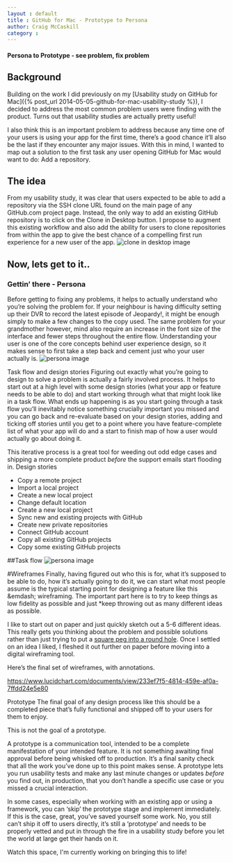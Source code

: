 ```yaml
---
layout : default
title : GitHub for Mac - Prototype to Persona
author: Craig McCaskill
category : 
---
```

#### Persona to Prototype - see problem, fix problem

## Background

Building on the work I did previously on my [Usability study on GitHub for Mac]({% post_url 2014-05-05-github-for-mac-usability-study %}), I decided to address the most common problem users were finding with the product. Turns out that usability studies are actually pretty useful!

I also think this is an important problem to address because any time one of your users is using your app for the first time, there’s a good chance it’ll also be the last if they encounter any major issues. With this in mind, I wanted to map out a solution to the first task any user opening GitHub for Mac would want to do: Add a repository.

## The idea

From my usability study, it was clear that users expected to be able to add a repository via the SSH clone URL found on the main page of any GitHub.com project page. Instead, the only way to add an existing GitHub repository is to click on the Clone in Desktop button. I propose to augment this existing workflow and also add the ability for users to clone repositories from within the app to give the best chance of a compelling first run experience for a new user of the app.
![clone in desktop image](http://imgur.com/dHIBddfs.jpg)


## Now, lets get to it..
### Gettin’ there - Persona

Before getting to fixing any problems, it helps to actually understand who you’re solving the problem for. If your neighbour is having difficulty setting up their DVR to record the latest episode of Jeopardy!, it might be enough simply to make a few changes to the copy used. The same problem for your grandmother however, mind also require an increase in the font size of the interface and fewer steps throughout the entire flow. Understanding your user is one of the core concepts behind user experience design, so it makes sense to first take a step back and cement just who your user actually is.
![persona image](http://imgur.com/dHIBZdfs.jpg)

Task flow and design stories
Figuring out exactly what you’re going to design to solve a problem is actually a fairly involved process. It helps to start out at a high level with some design stories (what your app or feature needs to be able to do) and start working through what that might look like in a task flow. What ends up happening is as you start going through a task flow you’ll inevitably notice something crucially important you missed and you can go back and re-evaluate based on your design stories, adding and ticking off stories until you get to a point where you have feature-complete list of what your app will do and a start to finish map of how a user would actually go about doing it. 

This iterative process is a great tool for weeding out odd edge cases and shipping a more complete product *before* the support emails start flooding in. 
Design stories

* Copy a remote project
* Import a local project
* Create a new local project
* Change default location
* Create a new local project
* Sync new and existing projects with GitHub
* Create new private repositories
* Connect GitHub account
* Copy all existing GitHub projects
* Copy some existing GitHub projects

##Task flow
![persona image](http://imgur.com/afDJsdtg.jpg)

#Wireframes
Finally, having figured out who this is for, what it’s supposed to be able to do, how it’s actually going to do it, we can start what most people assume is the typical starting point for designing a feature like this &emdash; wireframing. The important part here is to try to keep things as low fidelity as possible and just *keep throwing out as many different ideas as possible. 

I like to start out on paper and just quickly sketch out a 5-6 different ideas. This really gets you thinking about the problem and possible solutions rather than just trying to put a [square peg into a round hole](http://en.wikipedia.org/wiki/Square_peg_in_a_round_hole). Once I settled on an idea I liked, I fleshed it out further on paper before moving into a digital wireframing tool. 

Here’s the final set of wireframes, with annotations.

https://www.lucidchart.com/documents/view/233ef7f5-4814-459e-af0a-7ffdd24e5e80

Prototype
The final goal of any design process like this should be a completed piece that’s fully functional and shipped off to your users for them to enjoy. 

This is not the goal of a prototype. 

A prototype is a communication tool, intended to be a complete manifestation of your intended feature. It is not something awaiting final approval before being whisked off to production. It’s a final sanity check that all the work you’ve done up to this point makes sense. A prototype lets you run usability tests and make any last minute changes or updates *before* you find out, in production, that you don’t handle a specific use case or you missed a crucial interaction.

In some cases, especially when working with an existing app or using a framework, you can ‘skip’ the prototype stage and implement immediately. If this is the case, great, you’ve saved yourself some work. No, you still can’t ship it off to users directly, it’s still a ‘prototype’ and needs to be properly vetted and put in through the fire in a usability study before you let the world at large get their hands on it.

Watch this space, I'm currently working on bringing this to life!
